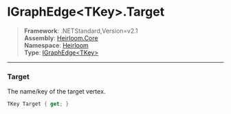 # IGraphEdge\<TKey>.Target

> **Framework**: .NETStandard,Version=v2.1  
> **Assembly**: [Heirloom.Core][0]  
> **Namespace**: [Heirloom][0]  
> **Type**: [IGraphEdge\<TKey>][1]  

--------------------------------------------------------------------------------

### Target

The name/key of the target vertex.

```cs
TKey Target { get; }
```

[0]: ..\Heirloom.Core.md
[1]: Heirloom.IGraphEdge[TKey].md
